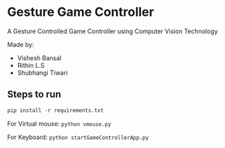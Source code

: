 # Gesture Game Controller
A Gesture Controlled Game Controller using Computer Vision Technology

Made by:
- Vishesh Bansal
- Rithin L.S
- Shubhangi Tiwari


## Steps to run

```python
pip install -r requirements.txt
```

For Virtual mouse:
```python vmouse.py```

For Keyboard:
```python startGameControllerApp.py```

